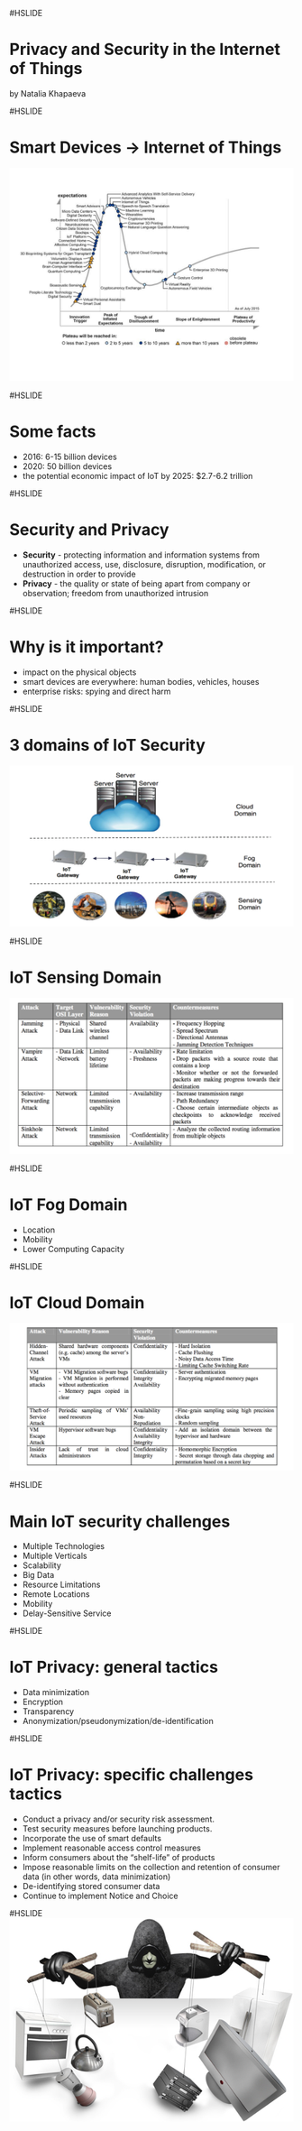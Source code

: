#HSLIDE
# Privacy and Security in the Internet of Things

by Natalia Khapaeva

#HSLIDE
# Smart Devices -> Internet of Things

![img2](https://github.com/BigDataHSE2016/m02-bdcollection/blob/master/prj-natasha-team/blob/hype_cycle.jpg?raw=true)

#HSLIDE
# Some facts
- 2016: 6-15 billion devices
- 2020: 50 billion devices
- the potential economic impact of IoT by 2025: $2.7-6.2 trillion

#HSLIDE
# Security and Privacy
- **Security** - protecting information and information systems from unauthorized access, use, disclosure, disruption, modification, or destruction in order to provide
- **Privacy** - the quality or state of being apart from company or observation; freedom from unauthorized intrusion

#HSLIDE
# Why is it important?
- impact on the physical objects
- smart devices are everywhere: human bodies, vehicles, houses
- enterprise risks: spying and direct harm

#HSLIDE
# 3 domains of IoT Security
![img3](https://github.com/BigDataHSE2016/m02-bdcollection/blob/master/prj-natasha-team/blob/domains.png?raw=true)

#HSLIDE
# IoT Sensing Domain
![img4](https://github.com/BigDataHSE2016/m02-bdcollection/blob/master/prj-natasha-team/blob/sence.png?raw=true)

#HSLIDE
# IoT Fog Domain
- Location
- Mobility
- Lower Computing Capacity

#HSLIDE
# IoT Cloud Domain
![img3](https://github.com/BigDataHSE2016/m02-bdcollection/blob/master/prj-natasha-team/blob/cl.png?raw=true)

#HSLIDE
# Main IoT security challenges
- Multiple Technologies
- Multiple Verticals
- Scalability
- Big Data
- Resource Limitations
- Remote Locations
- Mobility
- Delay-Sensitive Service

#HSLIDE
# IoT Privacy: general tactics
- Data minimization
- Encryption
- Transparency
- Anonymization/pseudonymization/de-identification

#HSLIDE
# IoT Privacy: specific challenges tactics
- Conduct a privacy and/or security risk assessment.
- Test security measures before launching products.
- Incorporate the use of smart defaults
- Implement reasonable access control measures
- Inform consumers about the “shelf-life” of products
- Impose reasonable limits on the collection and retention of consumer data (in other words, data minimization)
- De-identifying stored consumer data
- Continue to implement Notice and Choice

#HSLIDE
![img5](https://github.com/BigDataHSE2016/m02-bdcollection/blob/master/prj-natasha-team/blob/54568i264E76722074982D.jpg?raw=true)
